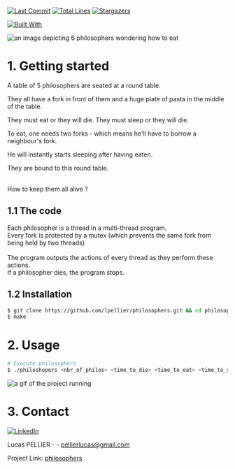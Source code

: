 [![Last Commit][last-commit]][project-url]
[![Total Lines][total-lines]][project-url]
[![Stargazers][stars-shield]][stars-url]

[![Built With][built-with-C++]][project-url]

<img class="banner-image" src="https://lpellier.fr/images/philos.png" alt="an image depicting 6 philosophers wondering how to eat"/>

# 1. Getting started 
A table of 5 philosophers are seated at a round table.<br/>

They all have a fork in front of them and a huge plate of pasta in the middle of the table.<br/>

They must eat or they will die. They must sleep or they will die.<br/>

To eat, one needs two forks - which means he'll have to borrow a neighbour's fork.<br/>

He will instantly starts sleeping after having eaten.<br/>

They are bound to this round table.<br/><br/>

How to keep them all alive ?


## 1.1 The code
Each philosopher is a thread in a multi-thread program. <br/>
Every fork is protected by a mutex (which prevents the same fork from being held by two threads) <br/><br/>
The program outputs the actions of every thread as they perform these actions.<br/>
If a philosopher dies, the program stops.<br/>

## 1.2 Installation 
```bash
$ git clone https://github.com/lpellier/philosophers.git && cd philosophers/philo
$ make
```

# 2. Usage
```bash
# Execute philosophers
$ ./philoshopers <nbr_of_philos> <time_to_die> <time_to_eat> <time_to_sleep>
```

<img class="usage-image" src="https://lpellier.fr/images/philosophers.gif" alt="a gif of the project running"/>

# 3. Contact
[![LinkedIn][linkedin-shield]][linkedin-url]

Lucas PELLIER - - pellierlucas@gmail.com

Project Link: [philosophers](https://github.com/lpellier/philosophers)

[built-with-C++]: https://img.shields.io/badge/built%20with-C++-green

[project-url]: https://github.com/lpellier/philosophers

[total-lines]: https://img.shields.io/tokei/lines/github/lpellier/philosophers
[last-commit]: https://img.shields.io/github/last-commit/lpellier/philosophers?style=flat

[stars-shield]: https://img.shields.io/github/stars/lpellier/philosophers.svg?style=flat
[stars-url]: https://github.com/lpellier/philosophers/stargazers
[linkedin-shield]: https://img.shields.io/badge/-LinkedIn-black.svg?flat&logo=linkedin&colorB=555
[linkedin-url]: https://linkedin.com/in/linkedin_username
[product-screenshot]: images/screenshot.png
[React.js]: https://img.shields.io/badge/React-20232A?style=for-the-badge&logo=react&logoColor=61DAFB
[React-url]: https://reactjs.org/ 